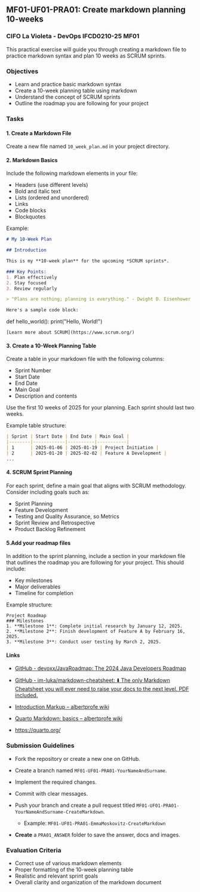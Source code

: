 ## MF01-UF01-PRA01: Create markdown planning 10-weeks

### CIFO La Violeta - DevOps IFCD0210-25 MF01

This practical exercise will guide you through creating a markdown file to practice markdown syntax and plan 10 weeks as SCRUM sprints.

### Objectives

- Learn and practice basic markdown syntax
- Create a 10-week planning table using markdown
- Understand the concept of SCRUM sprints
- Outline the roadmap you are following for your project

### Tasks

#### 1. Create a Markdown File

Create a new file named `10_week_plan.md` in your project directory.

#### 2. Markdown Basics

Include the following markdown elements in your file:

- Headers (use different levels)
- Bold and italic text
- Lists (ordered and unordered)
- Links
- Code blocks
- Blockquotes

Example:

```markdown
# My 10-Week Plan

## Introduction

This is my **10-week plan** for the upcoming *SCRUM sprints*.

### Key Points:
1. Plan effectively
2. Stay focused
3. Review regularly

> "Plans are nothing; planning is everything." - Dwight D. Eisenhower

Here's a sample code block:
```

def hello_world():
    print("Hello, World!")

```
[Learn more about SCRUM](https://www.scrum.org/)
```

#### 3. Create a 10-Week Planning Table

Create a table in your markdown file with the following columns:

- Sprint Number
- Start Date
- End Date
- Main Goal
- Description and contents

Use the first 10 weeks of 2025 for your planning. Each sprint should last two weeks.

Example table structure:

```markdown
| Sprint | Start Date | End Date | Main Goal |
|--------|------------|----------|-----------|
| 1      | 2025-01-06 | 2025-01-19 | Project Initiation |
| 2      | 2025-01-20 | 2025-02-02 | Feature A Development |
...
```

#### 4. SCRUM Sprint Planning

For each sprint, define a main goal that aligns with SCRUM methodology. Consider including goals such as:

- Sprint Planning
- Feature Development
- Testing and Quality Assurance, so Metrics
- Sprint Review and Retrospective
- Product Backlog Refinement



#### 5.Add your roadmap files

In addition to the sprint planning, include a section in your markdown file that outlines the roadmap you are following for your project. This should include:

- Key milestones
- Major deliverables
- Timeline for completion

Example structure:



```
Project Roadmap
### Milestones
1. **Milestone 1**: Complete initial research by January 12, 2025.
2. **Milestone 2**: Finish development of Feature A by February 16, 2025.
3. **Milestone 3**: Conduct user testing by March 2, 2025.
```

#### Links

- [GitHub - devoxx/JavaRoadmap: The 2024 Java Developers Roadmap](https://github.com/devoxx/JavaRoadmap?tab=readme-ov-file)

- [GitHub - im-luka/markdown-cheatsheet: ⬇️ The only Markdown Cheatsheet you will ever need to raise your docs to the next level. PDF included.](https://github.com/im-luka/markdown-cheatsheet?tab=readme-ov-file#paragraph)

- [Introduction Markup – albertprofe wiki](https://albertprofe.dev/markup/markup-lang-intro.html)

- [Quarto Markdown: basics – albertprofe wiki](https://albertprofe.dev/markup/markup-quarto-basics.html)

- https://quarto.org/

### Submission Guidelines

- Fork the repository or create a new one on GitHub.

- Create a branch named `MF01-UF01-PRA01-YourNameAndSurname`.

- Implement the required changes.

- Commit with clear messages.

- Push your branch and create a pull request titled `MF01-UF01-PRA01-YourNameAndSurname-CreateMarkdown`.
  
  - Example: `MF01-UF01-PRA01-EmmaMoskovitz-CreateMarkdown`

- **Create** a `PRA01_ANSWER` folder to save the answer, docs and images.

### Evaluation Criteria

- Correct use of various markdown elements
- Proper formatting of the 10-week planning table
- Realistic and relevant sprint goals
- Overall clarity and organization of the markdown document
